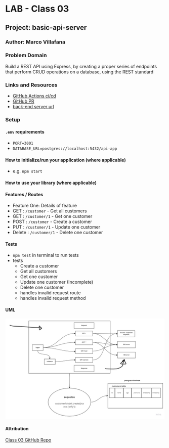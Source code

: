 # LAB - Class 03

## Project: basic-api-server

### Author: Marco Villafana

### Problem Domain  

Build a REST API using Express, by creating a proper series of endpoints that perform CRUD operations on a database, using the REST standard

### Links and Resources

- [GitHub Actions ci/cd](https://github.com/rkgallaway/server-deployment-practice-d51/actions) 
- [GitHub PR]()
- [back-end server url](http://xyz.com)


### Setup

#### `.env` requirements 

- `PORT=3001`
- `DATABASE_URL=postgres://localhost:5432/api-app`

#### How to initialize/run your application (where applicable)

- e.g. `npm start`

#### How to use your library (where applicable)

#### Features / Routes

- Feature One: Details of feature
- GET : `/customer` - Get all customers
- GET : `/customer/1` - Get one customer
- POST : `/customer` - Create a customer
- PUT : `/customer/1` - Update one customer
- Delete : `/customer/1` - Delete one customer

#### Tests

- `npm test` in terminal to run tests
- tests
  - Create a customer
  - Get all customers
  - Get one customer
  - Update one customer (Incomplete)
  - Delete one customer
  - handles invalid request route
  - handles invalid request method

#### UML

![Lab 03 UML](/assests/lab03_uml.png)

#### Attribution

[Class 03 GitHub Repo](https://github.com/codefellows/seattle-code-javascript-401d51/tree/main/class-03)
